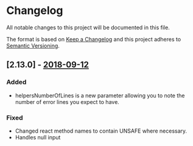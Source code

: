 # Changelog

All notable changes to this project will be documented in this file.

The format is based on [Keep a Changelog](http://keepachangelog.com/en/1.0.0/)
and this project adheres to [Semantic Versioning](http://semver.org/spec/v2.0.0.html).


## [2.13.0] - [2018-09-12](https://github.com/react-navigation/react-navigation/releases/tag/0.13.0)

### Added

- helpersNumberOfLines is a new parameter allowing you to note the number of error lines you expect to have.   

### Fixed

- Changed react method names to contain UNSAFE where necessary.
- Handles null input
